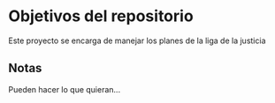 # Objetivos del repositorio

Este proyecto se encarga de manejar los planes de la liga de la justicia


## Notas
Pueden hacer lo que quieran...
